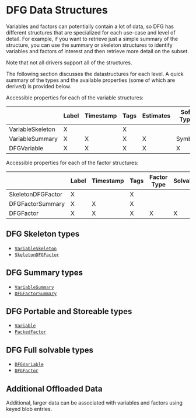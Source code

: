 # DFG Data Structures

Variables and factors can potentially contain a lot of data, so DFG has
different structures that are specialized for each use-case and level of detail.
For example, if you  want to retrieve just a simple summary of the structure,
you can use the summary or skeleton structures to identify variables and factors
of interest and then retrieve more detail on the subset.

Note that not all drivers support all of the structures.

The following section discusses the datastructures for each level. A quick
summary of the types and the available properties (some of which are derived) is provided below.

Accessible properties for each of the variable structures:

|                     | Label | Timestamp | Tags | Estimates | Soft Type | Solvable | Solver Data | Metadata | Blob Entries |
|---------------------|-------|-----------|------|-----------|-----------|----------|-------------|----------|--------------|
| VariableSkeleton | X     |           | X    |           |           |          |             |          |              |
| VariableSummary  | X     | X         | X    | X         | Symbol    |          |             |          | X            |
| DFGVariable         | X     | X         | X    | X         | X         | X        | X           | X        | X            |

Accessible properties for each of the factor structures:

|                   | Label | Timestamp | Tags | Factor Type | Solvable | Solver Data |
|-------------------|-------|-----------|------|-------------|----------|-------------|
| SkeletonDFGFactor | X     |           | X    |             |          |             |
| DFGFactorSummary  | X     | X         | X    |             |          |             |
| DFGFactor         | X     | X         | X    | X           | X        | X           |

## DFG Skeleton types

- [`VariableSkeleton`](@ref)
- [`SkeletonDFGFactor`](@ref)

## DFG Summary types

- [`VariableSummary`](@ref)
- [`DFGFactorSummary`](@ref)

## DFG Portable and Storeable types

- [`Variable`](@ref)
- [`PackedFactor`](@ref)

## DFG Full solvable types

- [`DFGVariable`](@ref)
- [`DFGFactor`](@ref)

## Additional Offloaded Data

Additional, larger data can be associated with variables and factors using keyed blob entries.  
